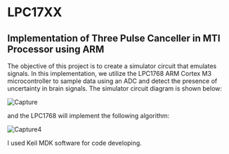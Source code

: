 # LPC17XX
## Implementation of Three Pulse Canceller in MTI Processor using ARM
The objective of this project is to create a simulator circuit that emulates signals. In this implementation, we utilize the LPC1768 ARM Cortex M3 microcontroller to sample data using an ADC and detect the presence of uncertainty in brain signals.
The simulator circuit diagram is shown below:

![Capture](https://user-images.githubusercontent.com/79360716/213926490-5dfba126-e796-4ef0-a90f-1caf4a481712.JPG)

and the LPC1768 will implement the following algorithm:

![Capture4](https://user-images.githubusercontent.com/79360716/213926855-dbce6bfa-abc6-41c9-9b8e-25668615bbdd.JPG)

I used Keil MDK software for code developing.
